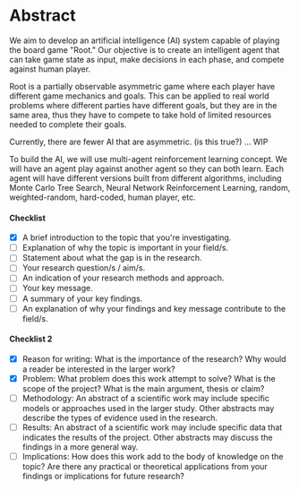 # Abstract
We aim to develop an artificial intelligence (AI) system capable of playing the board game "Root." Our objective is to create an intelligent agent that can take game state as input, make decisions in each phase, and compete against human player.

Root is a partially observable asymmetric game where each player have different game mechanics and goals. This can be applied to real world problems where different parties have different goals, but they are in the same area, thus they have to compete to take hold of limited resources needed to complete their goals.

Currently, there are fewer AI that are asymmetric. (is this true?) ... WIP

To build the AI, we will use multi-agent reinforcement learning concept. We will have an agent play against another agent so they can both learn. Each agent will have different versions built from different algorithms, including Monte Carlo Tree Search, Neural Network Reinforcement Learning, random, weighted-random, hard-coded, human player, etc.



#### Checklist
- [x] A brief introduction to the topic that you're investigating.
- [ ] Explanation of why the topic is important in your field/s.
- [ ] Statement about what the gap is in the research.
- [ ] Your research question/s / aim/s.
- [ ] An indication of your research methods and approach.
- [ ] Your key message.
- [ ] A summary of your key findings.
- [ ] An explanation of why your findings and key message contribute to the field/s.

#### Checklist 2
- [x] Reason for writing: What is the importance of the research? Why would a reader be interested in the larger work? 
- [x] Problem: What problem does this work attempt to solve? What is the scope of the project? What is the main argument, thesis or claim? 
- [ ] Methodology: An abstract of a scientific work may include specific models or approaches used in the larger study. Other abstracts may describe the types of evidence used in the research. 
- [ ] Results: An abstract of a scientific work may include specific data that indicates the results of the project. Other abstracts may discuss the findings in a more general way.
- [ ] Implications: How does this work add to the body of knowledge on the topic? Are there any practical or theoretical applications from your findings or implications for future research?